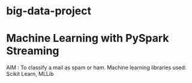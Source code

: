 # big-data-project
# Machine Learning with PySpark Streaming 
AIM : To classify a mail as spam or ham. 
Machine learning libraries used: Scikit Learn, MLLib 

